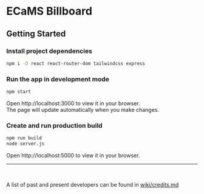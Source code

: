 # ECaMS Billboard

## Getting Started

### Install project dependencies
```bash
npm i -D react react-router-dom tailwindcss express
```

### Run the app in development mode
```bash
npm start
```

Open http://localhost:3000 to view it in your browser.\
The page will update automatically when you make changes.

### Create and run production build
```bash
npm run build
node server.js
```

Open http://localhost:5000 to view it in your browser.
___

<br/>

A list of past and present developers can be found in [wiki/credits.md](wiki/credits.md)

